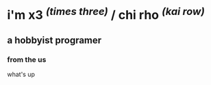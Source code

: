 # i'm x3 <sup><i>(times three)</i></sup> / chi rho <sup><i>(kai row)</i></sup>
## a hobbyist programer
### from the us
what's up
